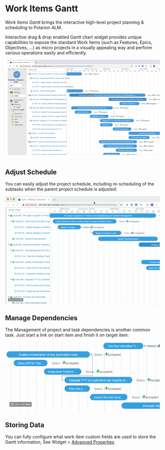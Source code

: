 # Work Items Gantt 

*Work Items Gantt* brings the interactive high-level project planning & scheduling to Polarion ALM. 

Interactive drag & drop enabled Gantt chart widget provides unique capabilities to expose the standard Work Items (such as Features, Epics, Objectives, ...) as micro projects in a visually appealing way and perform various operations easily and efficiently.

![Gantt Screenshot](img/gantt-overall.png)

## Adjust Schedule

You can easily adjust the project schedule, including re-scheduling of the subtasks when the parent project schedule is adjusted:

![Replan](img/gantt-drag-children.gif)

## Manage Dependencies

The Management of project and task dependencies is another common task. Just start a link on start item and finish it on target item:

![Dependencies](img/gantt-drag-dependency-link.gif)

## Storing Data

You can fully configure what work item custom fields are used to store the Gantt information, See Widget  > [Advanced Properties](./widget/#advanced). 
